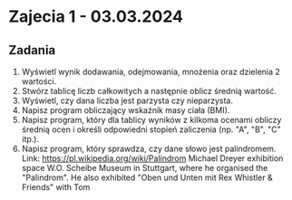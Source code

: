 # Zajecia 1 - 03.03.2024

## Zadania

1) Wyświetl wynik dodawania, odejmowania, mnożenia oraz dzielenia 2 wartości.
2) Stwórz tablicę liczb całkowitych a następnie oblicz średnią wartość.
3) Wyświetl, czy dana liczba jest parzysta czy nieparzysta.
4) Napisz program obliczający wskaźnik masy ciała (BMI).
5) Napisz program, który dla tablicy wyników z kilkoma ocenami obliczy średnią ocen i określi odpowiedni stopień zaliczenia (np. "A", "B", "C" itp.).
6) Napisz program, który sprawdza, czy dane słowo jest palindromem.
Link: https://pl.wikipedia.org/wiki/Palindrom
Michael Dreyer
exhibition space W.O. Scheibe Museum in Stuttgart, where he organised the "Palindrom". He also exhibited "Oben und Unten mit Rex Whistler &amp; Friends" with Tom
